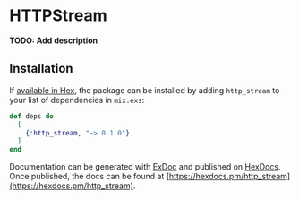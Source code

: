 # HTTPStream

**TODO: Add description**

## Installation

If [available in Hex](https://hex.pm/docs/publish), the package can be installed
by adding `http_stream` to your list of dependencies in `mix.exs`:

```elixir
def deps do
  [
    {:http_stream, "~> 0.1.0"}
  ]
end
```

Documentation can be generated with [ExDoc](https://github.com/elixir-lang/ex_doc)
and published on [HexDocs](https://hexdocs.pm). Once published, the docs can
be found at [https://hexdocs.pm/http_stream](https://hexdocs.pm/http_stream).
